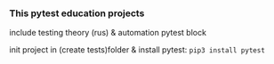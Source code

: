 ### This pytest education projects

include testing theory (rus) & automation pytest block

init project in (create tests)folder & install pytest: `pip3 install pytest`
